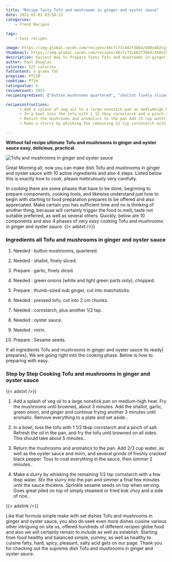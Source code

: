 ```yaml
---
title: "Recipe Tasty Tofu and mushrooms in ginger and oyster sauce"
date: 2021-02-01 03:58:13
categories:
    - Trend Recipes
    
tags:
    - Easy recipes

image: https://img-global.cpcdn.com/recipes/48cfc73cb82f3864/680x482cq70/tofu-and-mushrooms-in-ginger-and-oyster-sauce-recipe-main-photo.jpg
thumbnail: https://img-global.cpcdn.com/recipes/48cfc73cb82f3864/350x250cq70/tofu-and-mushrooms-in-ginger-and-oyster-sauce-recipe-main-photo.jpg
description: Easiest Way to Prepare Tasty Tofu and mushrooms in ginger and oyster sauce with 10 ingredients and 4 stages of easy cooking.
author: Paul Douglas
calories: 227 calories
fatContent: 5 grams fat
preptime: PT21M
cooktime: PT1H
ratingvalue: 4
reviewcount: 2055
recipeingredient: ["button mushrooms quartered", "shallot finely sliced", "garlic finely diced", "green onions white and light green parts only chopped", "thumbsized nub ginger cut into matchsticks", "pressed tofu cut into 2 cm chunks", "cornstarch plus another 12 tsp", "oyster sauce", "mirin", "Sesame seeds"]

recipeinstructions: 
      - Add a splash of veg oil to a large nonstick pan on mediumhigh heat Fry the mushrooms until browned about 3 minutes Add the shallot garlic green onion and ginger and continue frying another 3 minutes until aromatic Remove everything to a plate and set aside 
      - In a bowl toss the tofu with 1 12 tbsp cornstarch and a pinch of salt Refresh the oil in the pan and fry the tofu until browned on all sides This should take about 5 minutes 
      - Return the mushrooms and aromatics to the pan Add 23 cup water as well as the oyster sauce and mirin and several grinds of freshly cracked black pepper Toss to coat everything in the sauce then simmer 2 minutes 
      - Make a slurry by whisking the remaining 12 tsp cornstarch with a few tbsp water Stir the slurry into the pan and simmer a final few minutes until the sauce thickens Sprinkle sesame seeds on top when serving Goes great piled on top of simply steamed or fried bok choy and a side of rice

---
```




**Without fail recipe ultimate Tofu and mushrooms in ginger and oyster sauce easy, delicious, practical**. 


![Tofu and mushrooms in ginger and oyster sauce](https://img-global.cpcdn.com/recipes/48cfc73cb82f3864/680x482cq70/tofu-and-mushrooms-in-ginger-and-oyster-sauce-recipe-main-photo.jpg "Tofu and mushrooms in ginger and oyster sauce")




Great Morning all, now you can make dish Tofu and mushrooms in ginger and oyster sauce with 10 active ingredients and also 4 steps. Listed below this is exactly how to cook, please meticulously very carefully.

In cooking there are some phases that have to be done, beginning to prepare components, cooking tools, and likewise understand just how to begin with starting to food preparation prepares to be offered and also appreciated. Make certain you has sufficient time and no is thinking of another thing, because will certainly trigger the food to melt, taste not suitable preferred, as well as several others. Quickly, below are 10 components and also 4 phases of very easy cooking Tofu and mushrooms in ginger and oyster sauce.
{{< adstxt />}}

### Ingredients all Tofu and mushrooms in ginger and oyster sauce


1. Needed  : button mushrooms, quartered.

1. Needed  : shallot, finely sliced.

1. Prepare  : garlic, finely diced.

1. Needed  : green onions (white and light green parts only), chopped.

1. Prepare  : thumb-sized nub ginger, cut into matchsticks.

1. Needed  : pressed tofu, cut into 2 cm chunks.

1. Needed  : cornstarch, plus another 1/2 tsp.

1. Needed  : oyster sauce.

1. Needed  : mirin.

1. Prepare  : Sesame seeds.



If all ingredients Tofu and mushrooms in ginger and oyster sauce its ready| prepares}, We are going right into the cooking phase. Below is how to preparing with easy.

### Step by Step Cooking Tofu and mushrooms in ginger and oyster sauce

{{< adstxt />}}


1. Add a splash of veg oil to a large nonstick pan on medium-high heat. Fry the mushrooms until browned, about 3 minutes. Add the shallot, garlic, green onion, and ginger and continue frying another 3 minutes until aromatic. Remove everything to a plate and set aside..



1. In a bowl, toss the tofu with 1 1/2 tbsp cornstarch and a pinch of salt. Refresh the oil in the pan, and fry the tofu until browned on all sides. This should take about 5 minutes..



1. Return the mushrooms and aromatics to the pan. Add 2/3 cup water, as well as the oyster sauce and mirin, and several grinds of freshly cracked black pepper. Toss to coat everything in the sauce, then simmer 2 minutes..



1. Make a slurry by whisking the remaining 1/2 tsp cornstarch with a few tbsp water. Stir the slurry into the pan and simmer a final few minutes until the sauce thickens. Sprinkle sesame seeds on top when serving. Goes great piled on top of simply steamed or fried bok choy and a side of rice..





{{< adslink />}}

Like that formula simple make with set dishes Tofu and mushrooms in ginger and oyster sauce, you also do seek even more dishes cuisine various other intriguing on site us, offered hundreds of different recipes globe food and also we will certainly remain to include as well as establish. Starting from food healthy and balanced simple, yummy, as well as healthy to cuisine fatty, hard, spicy, pleasant, salty acid gets on our page. Thank you for checking out the supreme dish Tofu and mushrooms in ginger and oyster sauce.
